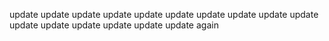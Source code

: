 
update
update
update
update
update
update
update
update
update
update
update
update
update
update
update
update again
